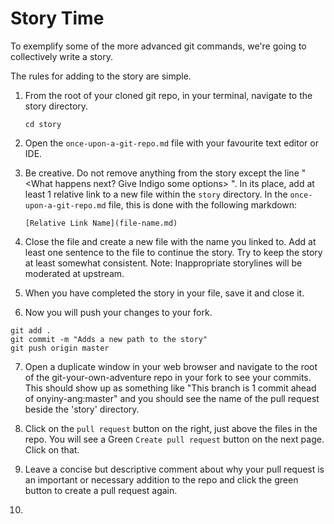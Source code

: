 # Story Time

To exemplify some of the more advanced git commands, we're going to
collectively write a story.

The rules for adding to the story are simple.

1. From the root of your cloned git repo, in your terminal, navigate to the
   story directory.

   ```
   cd story
   ```

2. Open the `once-upon-a-git-repo.md` file with your favourite text editor or
   IDE.

3. Be creative. Do not remove anything from the story except the line "<What happens next? Give Indigo some options>
". In its place, add at least 1 relative link to a new file within the `story` directory. In the
   `once-upon-a-git-repo.md` file, this is done with the following markdown:

   ```
   [Relative Link Name](file-name.md)
   ```

4. Close the file and create a new file with the name you linked to. Add at
   least one sentence to the file to continue the story. Try to keep the story
   at least somewhat consistent. Note: Inappropriate storylines will be
   moderated at upstream.

5. When you have completed the story in your file, save it and close it.

6. Now you will push your changes to your fork.

```
git add .
git commit -m "Adds a new path to the story"
git push origin master
```

7. Open a duplicate window in your web browser and navigate to the root of the
   git-your-own-adventure repo in your fork to see your commits. This should
   show up as something like "This branch is 1 commit ahead of
   onyiny-ang:master" and you should see the name of the pull request beside
   the 'story' directory.

8. Click on the `pull request` button on the right, just above the files in the
   repo. You will see a Green `Create pull request` button on the next page.
   Click on that.

9. Leave a concise but descriptive comment about why your pull request is an
   important or necessary addition to the repo and click the green button to
   create a pull request again.

10.
